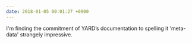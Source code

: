 ```yaml
---
date: 2018-01-05 00:01:27 +0900
---
```

I'm finding the commitment of YARD’s documentation to spelling it ‘meta-data' strangely impressive.
